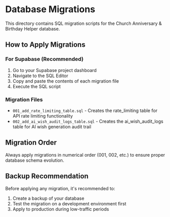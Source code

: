 # Database Migrations

This directory contains SQL migration scripts for the Church Anniversary & Birthday Helper database.

## How to Apply Migrations

### For Supabase (Recommended)

1. Go to your Supabase project dashboard
2. Navigate to the SQL Editor
3. Copy and paste the contents of each migration file
4. Execute the SQL script

### Migration Files

- `001_add_rate_limiting_table.sql` - Creates the rate_limiting table for API rate limiting functionality
- `002_add_ai_wish_audit_logs_table.sql` - Creates the ai_wish_audit_logs table for AI wish generation audit trail

## Migration Order

Always apply migrations in numerical order (001, 002, etc.) to ensure proper database schema evolution.

## Backup Recommendation

Before applying any migration, it's recommended to:

1. Create a backup of your database
2. Test the migration on a development environment first
3. Apply to production during low-traffic periods
